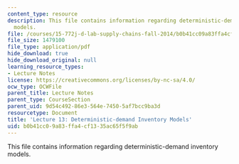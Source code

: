 ```yaml
---
content_type: resource
description: This file contains information regarding deterministic-demand inventory
  models.
file: /courses/15-772j-d-lab-supply-chains-fall-2014/b0b41cc09a83ffa4cf1335ac65f5f9ab_MIT15_772JF14_Lec13.pdf
file_size: 1479100
file_type: application/pdf
hide_download: true
hide_download_original: null
learning_resource_types:
- Lecture Notes
license: https://creativecommons.org/licenses/by-nc-sa/4.0/
ocw_type: OCWFile
parent_title: Lecture Notes
parent_type: CourseSection
parent_uid: 9d54c492-86e3-564e-7450-5af7bcc9ba3d
resourcetype: Document
title: 'Lecture 13: Deterministic-demand Inventory Models'
uid: b0b41cc0-9a83-ffa4-cf13-35ac65f5f9ab
---
```

This file contains information regarding deterministic-demand inventory models.